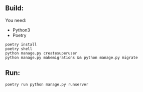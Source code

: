 ## Build:

You need: 
- Python3
- Poetry

```
poetry install
poetry shell
python manage.py createsuperuser
python manage.py makemigrations && python manage.py migrate
```

## Run:

`poetry run python manage.py runserver`

